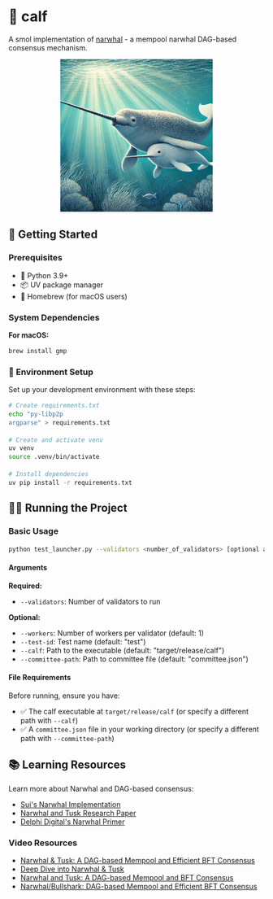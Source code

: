 # 🐄 calf

A smol implementation of [narwhal](https://arxiv.org/pdf/2105.11827) - a mempool narwhal DAG-based consensus mechanism.

<p align="center">
  <img src="./assets/calf.png" alt="calf logo" width="300"/>
</p>

## 🚀 Getting Started

### Prerequisites

- 🐍 Python 3.9+
- 📦 UV package manager
- 🍺 Homebrew (for macOS users)

### System Dependencies

**For macOS:**
```bash
brew install gmp
```

### 🔧 Environment Setup

Set up your development environment with these steps:

```bash
# Create requirements.txt
echo "py-libp2p
argparse" > requirements.txt

# Create and activate venv
uv venv
source .venv/bin/activate

# Install dependencies
uv pip install -r requirements.txt
```

## 🏃‍♂️ Running the Project

### Basic Usage

```bash
python test_launcher.py --validators <number_of_validators> [optional arguments]
```

#### Arguments

**Required:**
- `--validators`: Number of validators to run

**Optional:**
- `--workers`: Number of workers per validator (default: 1)
- `--test-id`: Test name (default: "test")
- `--calf`: Path to the executable (default: "target/release/calf")
- `--committee-path`: Path to committee file (default: "committee.json")

#### File Requirements

Before running, ensure you have:
- ✅ The calf executable at `target/release/calf` (or specify a different path with `--calf`)
- ✅ A `committee.json` file in your working directory (or specify a different path with `--committee-path`)

## 📚 Learning Resources

Learn more about Narwhal and DAG-based consensus:

- [Sui's Narwhal Implementation](https://github.com/MystenLabs/sui/tree/main/narwhal)
- [Narwhal and Tusk Research Paper](https://arxiv.org/pdf/2105.11827)
- [Delphi Digital's Narwhal Primer](https://members.delphidigital.io/feed/a-primer-on-narwhal)

### Video Resources
- [Narwhal & Tusk: A DAG-based Mempool and Efficient BFT Consensus](https://www.youtube.com/watch?v=xKDDuPrYUag)
- [Deep Dive into Narwhal & Tusk](https://www.youtube.com/watch?v=K5ph4-7vvHk)
- [Narwhal and Tusk: A DAG-based Mempool and BFT Consensus](https://www.youtube.com/watch?v=NGOXVSFzYdI&t=2018s)
- [Narwhal/Bullshark: DAG-based Mempool and Efficient BFT Consensus](https://www.youtube.com/watch?v=v7h2rXNtrV0)
